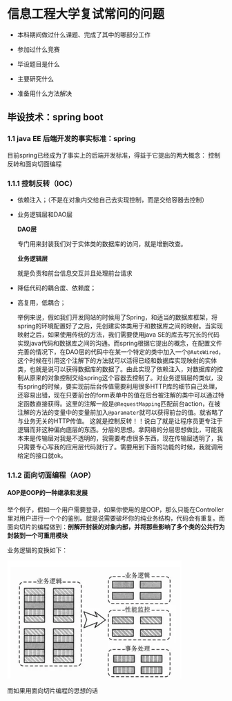 # 信息工程大学复试常问的问题


- 本科期间做过什么课题、完成了其中的哪部分工作

- 参加过什么竞赛

- 毕设题目是什么

- 主要研究什么

- 准备用什么方法解决


## 毕设技术：spring boot 

###  1.1	 java EE 后端开发的事实标准：spring

目前spring已经成为了事实上的后端开发标准，得益于它提出的两大概念：
控制反转和面向切面编程

### 1.1.1	控制反转（IOC）
- 依赖注入；（不是在对象内交给自己去实现控制，而是交给容器去控制）

- 业务逻辑层和DAO层

  **DAO层**

  专门用来封装我们对于实体类的数据库的访问，就是增删改查。

  **业务逻辑层**

  就是负责和前台信息交互并且处理前台请求

- 降低代码的耦合度、依赖度；

- 高复用，低耦合；

  

  举例来说，假如我们开发网站的时候用了Spring，和适当的数据库框架，将spring的环境配置好了之后，先创建实体类用于和数据库之间的映射。当实现映射之后，如果使用传统的方法，我们需要使用java SE的库去写冗长的代码实现java代码和数据库之间的沟通。而spring根据它提出的概念，在配置文件完善的情况下，在DAO层的代码中在某一个特定的类中加入一个`@AutoWired`，这个时候在引用这个注解下的方法就可以活得已经和数据库实现映射的实体类，也就是说可以获得数据库的数据了。由此实现了依赖注入，对数据库的控制从原来的对象控制交给spring这个容器去控制了。对业务逻辑层的类似，没有spring的时候，要实现前后台传值需要利用很多HTTP库的细节自己处理，还容易出错，现在只要前台的form表单中的值在后台被注解的类中可以通过特定函数直接获得。这里的注解一般是`@RequestMapping`匹配前台action，在被注解的方法的变量中的变量前加入`@paramater`就可以获得前台的值。就省略了与业务无关的HTTP传值。 这就是控制反转！！说白了就是让程序员更专注于逻辑而非这种偏向底层的东西。分层的思想。拿网络的分层思想做比，可能我本来是传输层对我是不透明的，我需要考虑很多东西，现在传输层透明了，我只需要专心写我的应用层代码就行了。需要用到下面的功能的时候，我就调用给定的接口就ok。

### 1.1.2	面向切面编程（AOP）

#### AOP是OOP的一种继承和发展

举个例子，假如一个用户需要登录，如果你使用的是OOP，那么只能在Controller里对用户进行一个个的鉴别。就是说需要破坏你的纯业务结构，代码会有重复。而面向切片的编程做到：**剖解开封装的对象内部，并将那些影响了多个类的公共行为封装到一个可重用模块**



业务逻辑的变换如下：

![1554298595153](images/1554298595153.png)

而如果用面向切片编程的思想的话









 